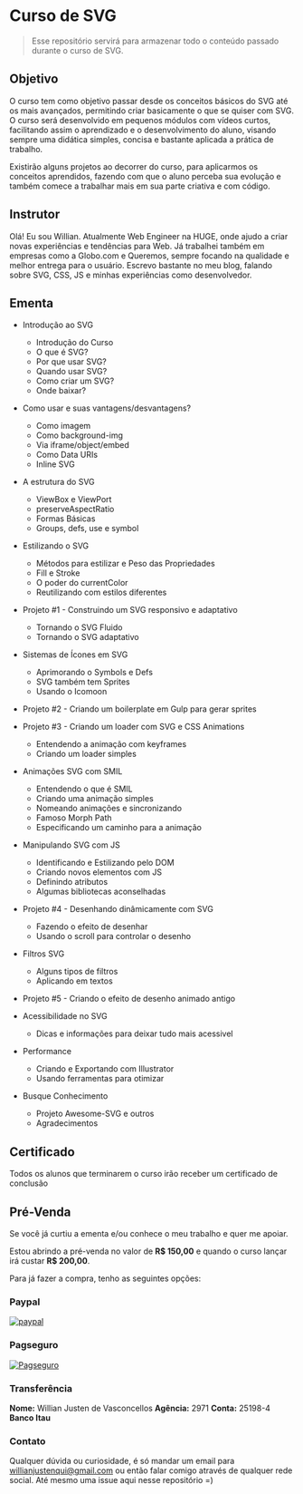 # Curso de SVG

> Esse repositório servirá para armazenar todo o conteúdo passado durante o curso de SVG.

## Objetivo

O curso tem como objetivo passar desde os conceitos básicos do SVG até os mais avançados, permitindo criar basicamente o que se quiser com SVG. O curso será desenvolvido em pequenos módulos com vídeos curtos, facilitando assim o aprendizado e o desenvolvimento do aluno, visando sempre uma didática simples, concisa e bastante aplicada a prática de trabalho.

Existirão alguns projetos ao decorrer do curso, para aplicarmos os conceitos aprendidos, fazendo com que o aluno perceba sua evolução e também comece a trabalhar mais em sua parte criativa e com código.

## Instrutor

Olá! Eu sou Willian. Atualmente Web Engineer na HUGE, onde ajudo a criar novas experiências e tendências para Web. Já trabalhei também em empresas como a Globo.com e Queremos, sempre focando na qualidade e melhor entrega para o usuário. Escrevo bastante no meu blog, falando sobre SVG, CSS, JS e minhas experiências como desenvolvedor.

## Ementa

- Introdução ao SVG
    - Introdução do Curso
    - O que é SVG?
    - Por que usar SVG?
    - Quando usar SVG?
    - Como criar um SVG?
    - Onde baixar?

- Como usar e suas vantagens/desvantagens?
    - Como imagem
    - Como background-img
    - Via iframe/object/embed
    - Como Data URIs
    - Inline SVG

- A estrutura do SVG
    - ViewBox e ViewPort
    - preserveAspectRatio
    - Formas Básicas
    - Groups, defs, use e symbol

- Estilizando o SVG
    - Métodos para estilizar e Peso das Propriedades
    - Fill e Stroke
    - O poder do currentColor
    - Reutilizando com estilos diferentes

- Projeto #1 - Construindo um SVG responsivo e adaptativo
    - Tornando o SVG Fluido
    - Tornando o SVG adaptativo

- Sistemas de Ícones em SVG
    - Aprimorando o Symbols e Defs
    - SVG também tem Sprites
    - Usando o Icomoon

- Projeto #2 - Criando um boilerplate em Gulp para gerar sprites

- Projeto #3 - Criando um loader com SVG e CSS Animations
    - Entendendo a animação com keyframes
    - Criando um loader simples

- Animações SVG com SMIL
    - Entendendo o que é SMIL
    - Criando uma animação simples
    - Nomeando animações e sincronizando
    - Famoso Morph Path
    - Especificando um caminho para a animação

- Manipulando SVG com JS
    - Identificando e Estilizando pelo DOM
    - Criando novos elementos com JS
    - Definindo atributos
    - Algumas bibliotecas aconselhadas

- Projeto #4 - Desenhando dinâmicamente com SVG
    - Fazendo o efeito de desenhar
    - Usando o scroll para controlar o desenho

- Filtros SVG
    - Alguns tipos de filtros
    - Aplicando em textos

- Projeto #5 - Criando o efeito de desenho animado antigo

- Acessibilidade no SVG
    - Dicas e informações para deixar tudo mais acessivel

- Performance
    - Criando e Exportando com Illustrator
    - Usando ferramentas para otimizar

- Busque Conhecimento
    - Projeto Awesome-SVG e outros
    - Agradecimentos

## Certificado

Todos os alunos que terminarem o curso irão receber um certificado de conclusão

## Pré-Venda

Se você já curtiu a ementa e/ou conhece o meu trabalho e quer me apoiar. 

Estou abrindo a pré-venda no valor de **R$ 150,00** e quando o curso lançar irá custar **R$ 200,00**.

Para já fazer a compra, tenho as seguintes opções:

### Paypal 

[![paypal](https://www.paypalobjects.com/pt_BR/BR/i/btn/btn_buynowCC_LG.gif)](https://www.paypal.com/cgi-bin/webscr?cmd=_s-xclick&hosted_button_id=SDAQC372R8UVA)

### Pagseguro

[![Pagseguro](https://stc.pagseguro.uol.com.br/public/img/botoes/pagamentos/209x48-comprar-assina.gif)](https://pagseguro.uol.com.br/checkout/v2/cart.html?action=add&itemCode=9734468F919160CCC4B38FA33BDB8735)

### Transferência

**Nome:** Willian Justen de Vasconcellos
**Agência:** 2971
**Conta:** 25198-4
**Banco Itau**

### Contato

Qualquer dúvida ou curiosidade, é só mandar um email para willianjustenqui@gmail.com ou então falar comigo através de qualquer rede social. Até mesmo uma issue aqui nesse repositório =)